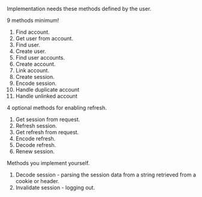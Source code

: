 Implementation needs these methods defined by the user.

9 methods minimum!

1. Find account.
2. Get user from account.
3. Find user.
4. Create user.
5. Find user accounts.
6. Create account.
7. Link account.
8. Create session.
9. Encode session.
10. Handle duplicate account
11. Handle unlinked account

4 optional methods for enabling refresh.

1. Get session from request.
2. Refresh session.
3. Get refresh from request.
4. Encode refresh.
5. Decode refresh.
6. Renew session.

Methods you implement yourself.
1. Decode session - parsing the session data from a string retrieved from a cookie or header.
2. Invalidate session - logging out.
